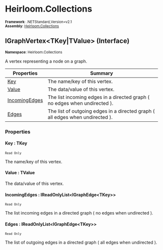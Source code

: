 # Heirloom.Collections

<small>**Framework**: .NETStandard,Version=v2.1</small>  
<small>**Assembly**: [Heirloom.Collections](../heirloom.collections/heirloom.collections.md)</small>  

## IGraphVertex\<TKey|TValue> (Interface)
<small>**Namespace**: Heirloom.Collections</sub></small>  

A vertex representing a node on a graph.

| Properties | Summary |
|------------|---------|
| [Key](#KEY5F786897) | The name/key of this vertex. |
| [Value](#VAL829B10CF) | The data/value of this vertex. |
| [IncomingEdges](#INC2F618154) | The list incoming edges in a directed graph ( no edges when undirected ). |
| [Edges](#EDG6DC48328) | The list of outgoing edges in a directed graph ( all edges when undirected ). |

### Properties

#### <a name="KEY5F786897"></a>Key : TKey

<small>`Read Only`</small>

The name/key of this vertex.

#### <a name="VAL829B10CF"></a>Value : TValue


The data/value of this vertex.

#### <a name="INC2F618154"></a>IncomingEdges : IReadOnlyList\<IGraphEdge\<TKey>>

<small>`Read Only`</small>

The list incoming edges in a directed graph ( no edges when undirected ).

#### <a name="EDG6DC48328"></a>Edges : IReadOnlyList\<IGraphEdge\<TKey>>

<small>`Read Only`</small>

The list of outgoing edges in a directed graph ( all edges when undirected ).


